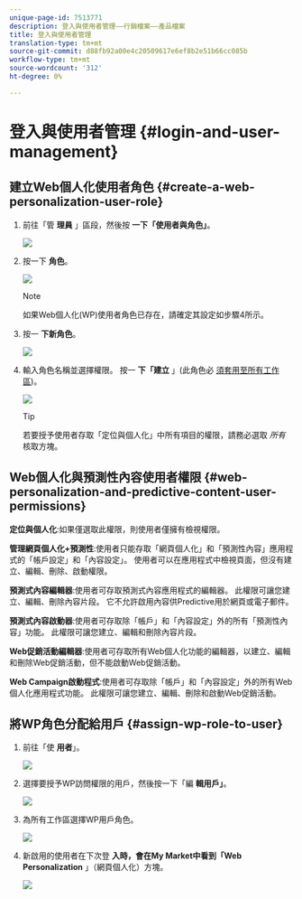 ```yaml
---
unique-page-id: 7513771
description: 登入與使用者管理——行銷檔案——產品檔案
title: 登入與使用者管理
translation-type: tm+mt
source-git-commit: d88fb92a00e4c20509617e6ef8b2e51b66cc085b
workflow-type: tm+mt
source-wordcount: '312'
ht-degree: 0%

---
```



# 登入與使用者管理 {#login-and-user-management}

## 建立Web個人化使用者角色 {#create-a-web-personalization-user-role}

1. 前往「管 **理員** 」區段，然後按 **一下「使用者與角色」**。

   ![](assets/image2015-4-28-19-3a50-3a49.png)

1. 按一下 **角色**。

   ![](assets/image2015-4-28-19-3a57-3a58.png)

   >[!NOTE]
   >
   >如果Web個人化(WP)使用者角色已存在，請確定其設定如步驟4所示。

1. 按一 **下新角色**。

   ![](assets/three-1.png)

1. 輸入角色名稱並選擇權限。 按一 **下「建立** 」(此角色必 [須套用至所有工作區](http://docs.marketo.com/display/DOCS/Managing+Marketo+Users#ManagingMarketoUsers-CreateUsers))。

   ![](assets/four.png)

   >[!TIP]
   >
   >若要授予使用者存取「定位與個人化」中所有項目的權限，請務必選取 *所有* 核取方塊。

## Web個人化與預測性內容使用者權限 {#web-personalization-and-predictive-content-user-permissions}

**定位與個人化**:如果僅選取此權限，則使用者僅擁有檢視權限。

**管理網頁個人化+預測性**:使用者只能存取「網頁個人化」和「預測性內容」應用程式的「帳戶設定」和「內容設定」。 使用者可以在應用程式中檢視頁面，但沒有建立、編輯、刪除、啟動權限。

**預測式內容編輯器**:使用者可存取預測式內容應用程式的編輯器。 此權限可讓您建立、編輯、刪除內容片段。 它不允許啟用內容供Predictive用於網頁或電子郵件。

**預測式內容啟動器**:使用者可存取除「帳戶」和「內容設定」外的所有「預測性內容」功能。 此權限可讓您建立、編輯和刪除內容片段。

**Web促銷活動編輯器**:使用者可存取所有Web個人化功能的編輯器，以建立、編輯和刪除Web促銷活動，但不能啟動Web促銷活動。

**Web Campaign啟動程式**:使用者可存取除「帳戶」和「內容設定」外的所有Web個人化應用程式功能。 此權限可讓您建立、編輯、刪除和啟動Web促銷活動。

## 將WP角色分配給用戶 {#assign-wp-role-to-user}

1. 前往「使 **用者**」。

   ![](assets/image2015-4-29-11-3a31-3a3.png)

1. 選擇要授予WP訪問權限的用戶，然後按一下「編 **輯用戶」**。

   ![](assets/image2015-4-29-11-3a38-3a46.png)

1. 為所有工作區選擇WP用戶角色。

   ![](assets/seven.png)

1. 新啟用的使用者在下次登 **入時，會在My Market中看到「Web Personalization** 」（網頁個人化）方塊。

   ![](assets/eight.png)
